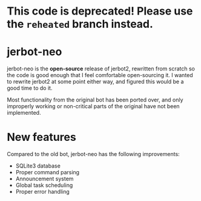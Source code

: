 # This code is deprecated! Please use the `reheated` branch instead.
# jerbot-neo

jerbot-neo is the **open-source** release of jerbot2, rewritten from scratch so the code is good enough that I feel comfortable open-sourcing it. I wanted to rewrite jerbot2 at some point either way, and figured this would be a good time to do it.

Most functionality from the original bot has been ported over, and only improperly working or non-critical parts of the original have not been implemented.

# New features

Compared to the old bot, jerbot-neo has the following improvements:

* SQLite3 database
* Proper command parsing
* Announcement system
* Global task scheduling
* Proper error handling
